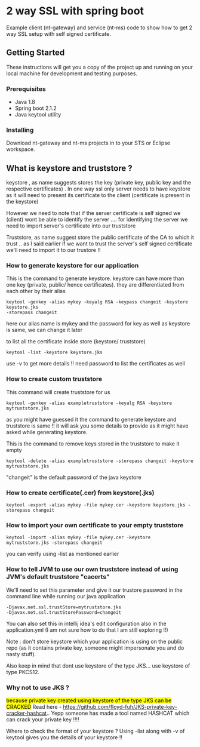 # 2 way SSL with spring boot

Example client (nt-gateway) and service (nt-ms) code to show how to get 2 way SSL setup with self signed certificate.

## Getting Started

These instructions will get you a copy of the project up and running on your local machine for development and testing purposes. 

### Prerequisites

* Java 1.8
* Spring boot 2.1.2
* Java keytool utility


### Installing

Download nt-gateway and nt-ms projects in to your STS or Eclipse workspace. 

## What is keystore and truststore  ?
 keystore , as name suggests stores the key (private key, public key and the respective certificates)
 . In one way ssl only server needs to have keystore as it will need to present
 its certificate to the client (certificate is present in the keystore)

 However we need to note that if the server certificate is self signed we (client) wont be able to identify the
 server .... for identifying the server we need to import server's certificate into our truststore

 Truststore, as name suggest store the public certificate of the CA to which it trust .. as I said earlier if we want
to trust the server's self signed certificate we'll need to import it to our trustore !!

### How to generate keystore for our application

This is the command to generate keystore. keystore can have more than one key (private, public/ hence certificates). they are
differentiated from each other by their alias

```
keytool -genkey -alias mykey -keyalg RSA -keypass changeit -keystore keystore.jks 
-storepass changeit
```

here our alias name is mykey and the password for key as well as keystore is same, we can change it later

to list all the certificate inside store (keystore/ truststore)

```
keytool -list -keystore keystore.jks
```
use -v to get more details !!
need password to list the certificates as well

### How to create custom truststore

This command will create truststore for us

```
keytool -genkey -alias exampletruststore -keyalg RSA -keystore mytruststore.jks
```

as you might have guessed it the command to generate keystore and truststore is same !!
it will ask you some details to provide as it might have asked while generating keystore.

This is the command to remove keys stored in the truststore to make it empty

```
keytool -delete -alias exampletruststore -storepass changeit -keystore mytruststore.jks
```

"changeit" is the default password of the java keystore

### How to create certificate(.cer) from keystore(.jks)

```
keytool -export -alias mykey -file mykey.cer -keystore keystore.jks -storepass changeit
```

### How to import your own certificate to your empty truststore

```
keytool -import -alias mykey -file mykey.cer -keystore mytruststore.jks -storepass changeit
```

you can verify using -list as mentioned earlier


### How to tell JVM to use our own truststore instead of using JVM's default truststore "cacerts"

We'll need to set this parameter and give it our trustore password in the command line while running our java application

```
-Djavax.net.ssl.trustStore=mytruststore.jks
-Djavax.net.ssl.trustStorePassword=changeit
```

You can also set this in intellij idea's edit configuration also in the application.yml (I am not sure how to do that I am still exploring !!)

Note : don't store keystore which your application is using on the public repo (as it contains private key, someone might impersonate you and do nasty stuff).

Also keep in mind that dont use keystore of the type JKS... use keystore of type PKCS12. 

### Why not to use JKS ?

<mark>because private key created using keystore of the type JKS can be CRACKED</mark>
Read here - https://github.com/floyd-fuh/JKS-private-key-cracker-hashcat.. Yepp someone has made a tool named HASHCAT which can crack your private key !!!!

Where to check the format of your keystore ? Using -list along with -v of keytool gives you the details of your keystore !!